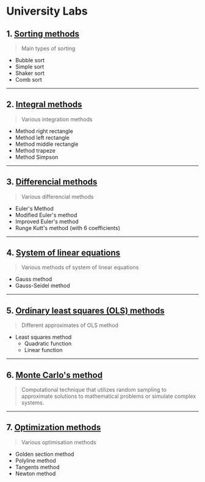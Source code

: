 # University Labs

## 1. [Sorting methods](Lab1)

> Main types of sorting

- Bubble sort
- Simple sort
- Shaker sort
- Comb sort

---

## 2. [Integral methods](Lab2)

> Various integration methods

- Method right rectangle
- Method left rectangle
- Method middle rectangle
- Method trapeze
- Method Simpson

---

## 3. [Differencial methods](Lab3)

> Various differencial methods

- Euler's Method 
- Modified Euler's method 
- Improved Euler's method
- Runge Kutt's method (with 6 coefficients)

---

## 4. [System of linear equations](Lab4)

> Various methods of system of linear equations

- Gauss method
- Gauss-Seidel method

---

## 5. [Ordinary least squares (OLS) methods](Lab5)

> Different approximates of OLS method

- Least squares method
  - Quadratic function
  - Linear function  
---

## 6. [Monte Carlo's method](Lab6)

> Computational technique that utilizes random sampling to approximate solutions to mathematical problems or simulate complex systems.

---

## 7. [Optimization methods](Lab7)

> Various optimisation methods

- Golden section method
- Polyline method
- Tangents method 
- Newton method